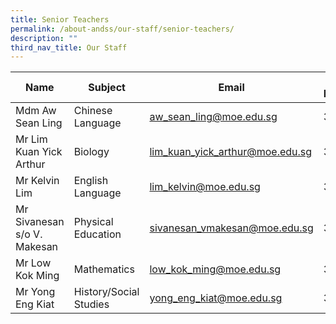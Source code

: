```yaml
---
title: Senior Teachers
permalink: /about-andss/our-staff/senior-teachers/
description: ""
third_nav_title: Our Staff
---
```

| Name| Subject| Email | Ext Number|
| -------- | -------- | -------- |-------- |
| Mdm Aw Sean Ling|	Chinese Language	|<a href="mailto:aw_sean_ling@moe.edu.sg">aw_sean_ling@moe.edu.sg</a>|301
|Mr Lim Kuan Yick Arthur|Biology|<a href="mailto:lim_kuan_yick_arthur@moe.edu.sg">lim_kuan_yick_arthur@moe.edu.sg</a>|318
|Mr Kelvin Lim|English Language|	<a href="mailto:lim_kelvin@moe.edu.sg">lim_kelvin@moe.edu.sg</a>|315
|Mr Sivanesan s/o V. Makesan 	 |Physical Education|<a href="mailto:sivanesan_vmakesan@moe.edu.sg">sivanesan_vmakesan@moe.edu.sg</a>	|316
|Mr Low Kok Ming|	 Mathematics|<a href="mailto:low_kok_ming@moe.edu.sg">low_kok_ming@moe.edu.sg</a>	|352
|Mr Yong Eng Kiat	 |History/Social Studies|<a href="mailto:yong_eng_kiat@moe.edu.sg">yong_eng_kiat@moe.edu.sg</a>|	303
